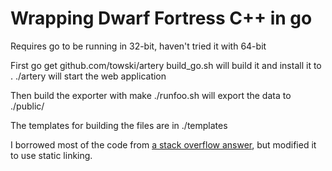 # Wrapping Dwarf Fortress C++ in go

Requires go to be running in 32-bit, haven't tried it with 64-bit

First
go get github.com/towski/artery 
build_go.sh will build it and install it to .
./artery will start the web application

Then build the exporter with make
./runfoo.sh will export the data to ./public/

The templates for building the files are in ./templates

I borrowed most of the code from [a stack overflow answer](http://stackoverflow.com/questions/1713214/how-to-use-c-in-go), but modified it to use static linking.

